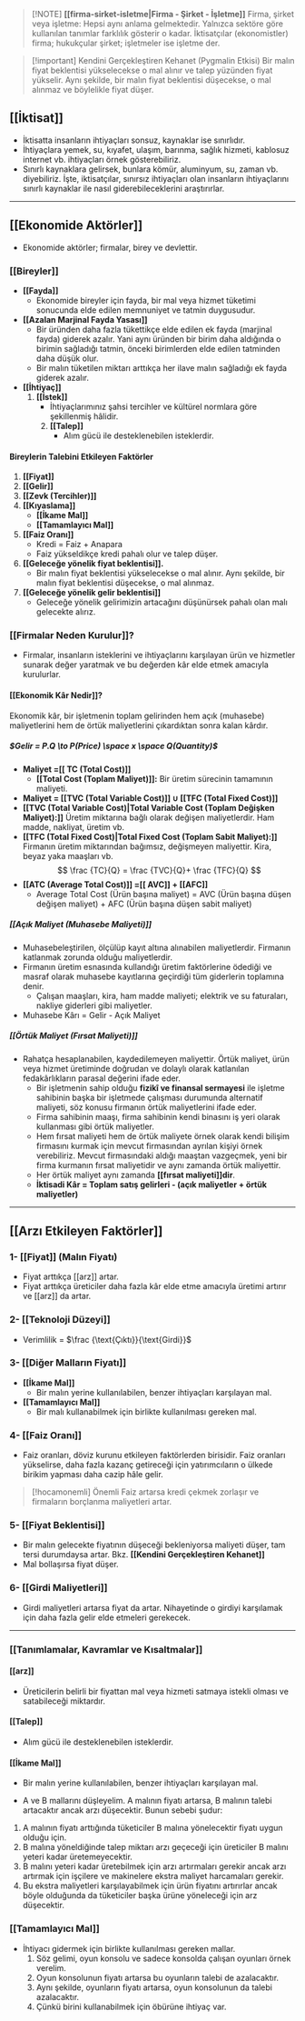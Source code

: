 
> [!NOTE] **[[firma-sirket-isletme|Firma - Şirket - İşletme]]**
> Firma, şirket veya işletme: Hepsi aynı anlama gelmektedir. Yalnızca sektöre göre kullanılan tanımlar farklılık gösterir o kadar. İktisatçılar (ekonomistler) firma; hukukçular şirket; işletmeler ise işletme der. 

> [!important] Kendini Gerçekleştiren Kehanet (Pygmalin Etkisi)
> Bir malın fiyat beklentisi yükselecekse o mal alınır ve talep yüzünden fiyat yükselir. Aynı şekilde, bir malın fiyat beklentisi düşecekse, o mal alınmaz ve böylelikle fiyat düşer.

## [[İktisat]]
- İktisatta insanların ihtiyaçları sonsuz, kaynaklar ise sınırlıdır.
- İhtiyaçlara yemek, su, kıyafet, ulaşım, barınma, sağlık hizmeti, kablosuz internet vb. ihtiyaçları örnek gösterebiliriz.
- Sınırlı kaynaklara gelirsek, bunlara kömür, aluminyum, su, zaman vb. diyebiliriz.
İşte, iktisatçılar, sınırsız ihtiyaçları olan insanların ihtiyaçlarını sınırlı kaynaklar ile nasıl giderebileceklerini araştırırlar.

---
## [[Ekonomide Aktörler]]
- Ekonomide aktörler; firmalar, birey ve devlettir.
### [[Bireyler]]
- **[[Fayda]]**
	- Ekonomide bireyler için fayda, bir mal veya hizmet tüketimi sonucunda elde edilen memnuniyet ve tatmin duygusudur.
- **[[Azalan Marjinal Fayda Yasası]]**
	- Bir üründen daha fazla tükettikçe elde edilen ek fayda (marjinal fayda) giderek azalır. Yani aynı üründen bir birim daha aldığında o birimin sağladığı tatmin, önceki birimlerden elde edilen tatminden daha düşük olur.
	- Bir malın tüketilen miktarı arttıkça her ilave malın sağladığı ek fayda giderek azalır.
- **[[İhtiyaç]]**
	1. **[[İstek]]**
		- İhtiyaçlarımınız şahsi tercihler ve kültürel normlara göre şekillenmiş hâlidir.
		 2. **[[Talep]]**
			- Alım gücü ile desteklenebilen isteklerdir.
#### Bireylerin Talebini Etkileyen Faktörler
1. **[[Fiyat]]**
2. **[[Gelir]]**
3. **[[Zevk (Tercihler)]]**
4. **[[Kıyaslama]]**
	- **[[İkame Mal]]**
	- **[[Tamamlayıcı Mal]]**
5. **[[Faiz Oranı]]**
	- $\text{Kredi = Faiz + Ana‎‎‎para}$
	- Faiz yükseldikçe kredi pahalı olur ve talep düşer.
6. **[[Geleceğe yönelik fiyat beklentisi]].**
	- Bir malın fiyat beklentisi yükselecekse o mal alınır. Aynı şekilde, bir malın fiyat beklentisi düşecekse, o mal alınmaz.
7. **[[Geleceğe yönelik gelir beklentisi]]**
	- Geleceğe yönelik gelirimizin artacağını düşünürsek pahalı olan malı gelecekte alırız.
### [[Firmalar Neden Kurulur]]?
- Firmalar, insanların isteklerini ve ihtiyaçlarını karşılayan ürün ve hizmetler sunarak değer yaratmak ve bu değerden kâr elde etmek amacıyla kurulurlar.
#### [[Ekonomik Kâr Nedir]]?
Ekonomik kâr, bir işletmenin toplam gelirinden hem açık (muhasebe) maliyetlerini hem de örtük maliyetlerini çıkardıktan sonra kalan kârdır.

 ##### $Gelir = P.Q \to P(Price) \space x \space  Q(Quantity)$

- **Maliyet =[[ TC (Total Cost)]]** 
	- **[[Total Cost (Toplam Maliyet)]]:** Bir üretim sürecinin tamamının maliyeti.
- **Maliyet = [[TVC (Total Variable Cost)]] ∪ [[TFC (Total Fixed Cost)]]** <br>
- **[[TVC (Total Variable Cost)|Total Variable Cost (Toplam Değişken Maliyet):]]** Üretim miktarına bağlı olarak değişen maliyetlerdir. Ham madde, nakliyat, üretim vb.
- **[[TFC (Total Fixed Cost)|Total Fixed Cost (Toplam Sabit Maliyet):]]** Firmanın üretim miktarından bağımsız, değişmeyen maliyettir. Kira, beyaz yaka maaşları vb.
$$
\frac {TC}{Q} = \frac {TVC}{Q}+ \frac {TFC}{Q}
$$
- **[[ATC (Average Total Cost)]] =[[ AVC]] + [[AFC]]**
	- Average Total Cost  (Ürün başına maliyet) = AVC (Ürün başına düşen değişen maliyet) + AFC (Ürün başına düşen sabit maliyet)
##### [[Açık Maliyet (Muhasebe Maliyeti)]]
- Muhasebeleştirilen, ölçülüp kayıt altına alınabilen maliyetlerdir. Firmanın katlanmak zorunda olduğu maliyetlerdir.
- Firmanın üretim esnasında kullandığı üretim faktörlerine ödediği ve masraf olarak muhasebe kayıtlarına geçirdiği tüm giderlerin toplamına denir.
	- Çalışan maaşları, kira, ham madde maliyeti; elektrik ve su faturaları, nakliye giderleri gibi maliyetler.
- Muhasebe Kârı = Gelir - Açık Maliyet 
##### [[Örtük Maliyet (Fırsat Maliyeti)]]
- Rahatça hesaplanabilen, kaydedilemeyen maliyettir. Örtük maliyet, ürün veya hizmet üretiminde doğrudan ve dolaylı olarak katlanılan fedakârlıkların parasal değerini ifade eder.
	- Bir işletmenin sahip olduğu **fizikî ve finansal sermayesi** ile işletme sahibinin başka bir işletmede çalışması durumunda alternatif maliyeti, söz konusu firmanın örtük maliyetlerini ifade eder.
	- Firma sahibinin maaşı, firma sahibinin kendi binasını iş yeri olarak kullanması gibi örtük maliyetler.
	- Hem fırsat maliyeti hem de örtük maliyete örnek olarak kendi bilişim firmasını kurmak için mevcut firmasından ayrılan kişiyi örnek verebiliriz. Mevcut firmasındaki aldığı maaştan vazgeçmek, yeni bir firma kurmanın fırsat maliyetidir ve aynı zamanda örtük maliyettir.
	- Her örtük maliyet aynı zamanda **[[fırsat maliyeti]]dir**.
	- **İktisadi Kâr = Toplam satış gelirleri - (açık maliyetler + örtük maliyetler)**

---

## [[Arzı Etkileyen Faktörler]]
### 1- [[Fiyat]] (Malın Fiyatı)
- Fiyat arttıkça [[arz]] artar.
- Fiyat arttıkça üreticiler daha fazla kâr elde etme amacıyla üretimi artırır ve [[arz]] da artar.
### 2- [[Teknoloji Düzeyi]]
- $\text{Verimlilik}$ = $\frac {\text{Çıktı}}{\text{Girdi}}$
### 3- [[Diğer Malların Fiyatı]]
- **[[İkame Mal]]**
	- Bir malın yerine kullanılabilen, benzer ihtiyaçları karşılayan mal.
- **[[Tamamlayıcı Mal]]**
	- Bir malı kullanabilmek için birlikte kullanılması gereken mal.
### 4- [[Faiz Oranı]]
- Faiz oranları, döviz kurunu etkileyen faktörlerden birisidir. Faiz oranları yükselirse, daha fazla kazanç getireceği için yatırımcıların o ülkede birikim yapması daha cazip hâle gelir.

> [!hocamonemli] Önemli
> Faiz artarsa kredi çekmek zorlaşır ve firmaların borçlanma maliyetleri artar.

### 5- [[Fiyat Beklentisi]]
- Bir malın gelecekte fiyatının düşeceği bekleniyorsa maliyeti düşer, tam tersi durumdaysa artar. Bkz. **[[Kendini Gerçekleştiren Kehanet]]**
- Mal bollaşırsa fiyat düşer.
### 6- [[Girdi Maliyetleri]]
- Girdi maliyetleri artarsa fiyat da artar. Nihayetinde o girdiyi karşılamak için daha fazla gelir elde etmeleri gerekecek.


---

### [[Tanımlamalar, Kavramlar ve Kısaltmalar]]

#### [[arz]]
- Üreticilerin belirli bir fiyattan mal veya hizmeti satmaya istekli olması ve satabileceği miktardır.
#### [[Talep]]
- Alım gücü ile desteklenebilen isteklerdir.
#### [[İkame Mal]]
- Bir malın yerine kullanılabilen, benzer ihtiyaçları karşılayan mal.

- A ve B mallarını düşleyelim. A malının fiyatı artarsa, B malının talebi artacaktır ancak arzı düşecektir. Bunun sebebi şudur:
1. A malının fiyatı arttığında tüketiciler B malına yönelecektir fiyatı uygun olduğu için.
2. B malına yöneldiğinde talep miktarı arzı geçeceği için üreticiler B malını yeteri kadar üretemeyecektir.
3. B malını yeteri kadar üretebilmek için arzı artırmaları gerekir ancak arzı artırmak için işçilere ve makinelere ekstra maliyet harcamaları gerekir.
4. Bu ekstra maliyetleri karşılayabilmek için ürün fiyatını artırırlar ancak böyle olduğunda da tüketiciler başka ürüne yöneleceği için arz düşecektir.
### [[Tamamlayıcı Mal]]
- İhtiyacı gidermek için birlikte kullanılması gereken mallar.
	1. Söz gelimi, oyun konsolu ve sadece konsolda çalışan oyunları örnek verelim.
	2. Oyun konsolunun fiyatı artarsa bu oyunların talebi de azalacaktır. 
	3. Aynı şekilde, oyunların fiyatı artarsa, oyun konsolunun da talebi azalacaktır.
	4. Çünkü birini kullanabilmek için öbürüne ihtiyaç var.
